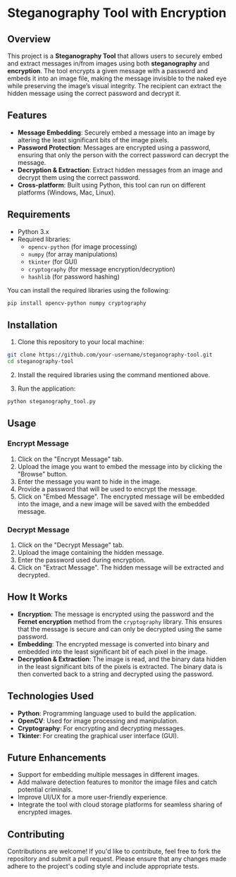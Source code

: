 # Steganography Tool with Encryption

## Overview

This project is a **Steganography Tool** that allows users to securely embed and extract messages in/from images using both **steganography** and **encryption**. The tool encrypts a given message with a password and embeds it into an image file, making the message invisible to the naked eye while preserving the image’s visual integrity. The recipient can extract the hidden message using the correct password and decrypt it.

## Features

- **Message Embedding**: Securely embed a message into an image by altering the least significant bits of the image pixels.
- **Password Protection**: Messages are encrypted using a password, ensuring that only the person with the correct password can decrypt the message.
- **Decryption & Extraction**: Extract hidden messages from an image and decrypt them using the correct password.
- **Cross-platform**: Built using Python, this tool can run on different platforms (Windows, Mac, Linux).

## Requirements

- Python 3.x
- Required libraries:
  - `opencv-python` (for image processing)
  - `numpy` (for array manipulations)
  - `tkinter` (for GUI)
  - `cryptography` (for message encryption/decryption)
  - `hashlib` (for password hashing)

You can install the required libraries using the following:

```bash
pip install opencv-python numpy cryptography
```

## Installation

1. Clone this repository to your local machine:

```bash
git clone https://github.com/your-username/steganography-tool.git
cd steganography-tool
```

2. Install the required libraries using the command mentioned above.

3. Run the application:

```bash
python steganography_tool.py
```

## Usage

### Encrypt Message

1. Click on the "Encrypt Message" tab.
2. Upload the image you want to embed the message into by clicking the "Browse" button.
3. Enter the message you want to hide in the image.
4. Provide a password that will be used to encrypt the message.
5. Click on "Embed Message". The encrypted message will be embedded into the image, and a new image will be saved with the embedded message.

### Decrypt Message

1. Click on the "Decrypt Message" tab.
2. Upload the image containing the hidden message.
3. Enter the password used during encryption.
4. Click on "Extract Message". The hidden message will be extracted and decrypted.

## How It Works

- **Encryption**: The message is encrypted using the password and the **Fernet encryption** method from the `cryptography` library. This ensures that the message is secure and can only be decrypted using the same password.
- **Embedding**: The encrypted message is converted into binary and embedded into the least significant bit of each pixel in the image.
- **Decryption & Extraction**: The image is read, and the binary data hidden in the least significant bits of the pixels is extracted. The binary data is then converted back to a string and decrypted using the password.

## Technologies Used

- **Python**: Programming language used to build the application.
- **OpenCV**: Used for image processing and manipulation.
- **Cryptography**: For encrypting and decrypting messages.
- **Tkinter**: For creating the graphical user interface (GUI).

## Future Enhancements

- Support for embedding multiple messages in different images.
- Add malware detection features to monitor the image files and catch potential criminals.
- Improve UI/UX for a more user-friendly experience.
- Integrate the tool with cloud storage platforms for seamless sharing of encrypted images.

## Contributing

Contributions are welcome! If you'd like to contribute, feel free to fork the repository and submit a pull request. Please ensure that any changes made adhere to the project's coding style and include appropriate tests.
